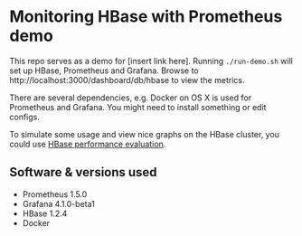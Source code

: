 # Monitoring HBase with Prometheus demo

This repo serves as a demo for [insert link here]. Running `./run-demo.sh` will set up HBase, Prometheus and Grafana. Browse to http://localhost:3000/dashboard/db/hbase to view the metrics.

There are several dependencies, e.g. Docker on OS X is used for Prometheus and Grafana. You might need to install something or edit configs.

To simulate some usage and view nice graphs on the HBase cluster, you could use [HBase performance evaluation](http://hbase.apache.org/book.html#__code_hbase_pe_code).

## Software & versions used
* Prometheus 1.5.0
* Grafana 4.1.0-beta1
* HBase 1.2.4
* Docker

